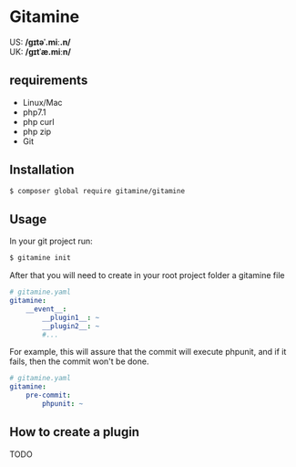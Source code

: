# Gitamine 

US: **/ɡɪtəˈ.miː.n/** \
UK: **/ɡɪtˈæ.miːn/**

## requirements

* Linux/Mac
* php7.1
* php curl
* php zip
* Git

## Installation

```bash
$ composer global require gitamine/gitamine 
```

## Usage

In your git project run:

```bash
$ gitamine init
```

After that you will need to create in your root project folder a gitamine file


```yaml
# gitamine.yaml
gitamine:
    __event__:
        __plugin1__: ~
        __plugin2__: ~
        #...
```

For example, this will assure that the commit will execute phpunit, and if it fails, then the commit won't be done.

```yaml
# gitamine.yaml
gitamine:
    pre-commit:
        phpunit: ~
```

## How to create a plugin

TODO

